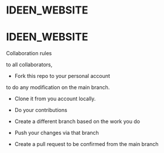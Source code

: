 # IDEEN_WEBSITE 
# IDEEN_WEBSITE

Collaboration rules

to all collaborators, 

- Fork this repo to your personal account  

to do any modification on the main branch.

- Clone it from you account locally. 

- Do your contributions  

- Create a different branch based on the work you do  

- Push your changes via that branch  

- Create a pull request to be confirmed from the main branch

